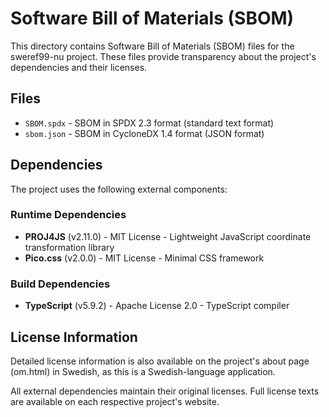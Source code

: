 # Software Bill of Materials (SBOM)

This directory contains Software Bill of Materials (SBOM) files for the sweref99-nu project. These files provide transparency about the project's dependencies and their licenses.

## Files

- `SBOM.spdx` - SBOM in SPDX 2.3 format (standard text format)
- `sbom.json` - SBOM in CycloneDX 1.4 format (JSON format)

## Dependencies

The project uses the following external components:

### Runtime Dependencies
- **PROJ4JS** (v2.11.0) - MIT License - Lightweight JavaScript coordinate transformation library
- **Pico.css** (v2.0.0) - MIT License - Minimal CSS framework

### Build Dependencies
- **TypeScript** (v5.9.2) - Apache License 2.0 - TypeScript compiler

## License Information

Detailed license information is also available on the project's about page (om.html) in Swedish, as this is a Swedish-language application.

All external dependencies maintain their original licenses. Full license texts are available on each respective project's website.